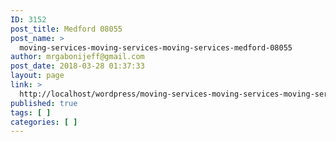 ```yaml
---
ID: 3152
post_title: Medford 08055
post_name: >
  moving-services-moving-services-moving-services-medford-08055
author: mrgabonijeff@gmail.com
post_date: 2018-03-28 01:37:33
layout: page
link: >
  http://localhost/wordpress/moving-services-moving-services-moving-services-medford-08055/
published: true
tags: [ ]
categories: [ ]
---
```

